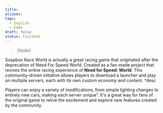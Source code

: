 ```yaml
---
title: 
aliases: 
tags:
  - English
  - Game
draft: false
status: Finished
---
```

> [!todo]

Soapbox Race World is actually a great racing game that originated after the deprecation of Need For Speed World.
Created as a fan-made project that revives the online racing experience of **Need for Speed: World**. This community-driven initiative allows players to download a launcher and play on multiple servers, each with its own custom economy and content.
^desc

Players can enjoy a variety of modifications, from simple lighting changes to entirely new cars, making each server unique¹. It's a great way for fans of the original game to relive the excitement and explore new features created by the community.